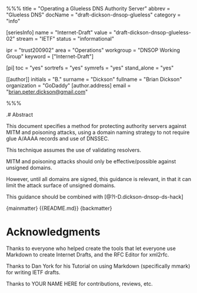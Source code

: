 %%%
title = "Operating a Glueless DNS Authority Server"
abbrev = "Glueless DNS"
docName = "draft-dickson-dnsop-glueless"
category = "info"

[seriesInfo]
name = "Internet-Draft"
value = "draft-dickson-dnsop-glueless-02"
stream = "IETF"
status = "informational"


ipr = "trust200902"
area = "Operations"
workgroup = "DNSOP Working Group"
keyword = ["Internet-Draft"]

[pi]
toc = "yes"
sortrefs = "yes"
symrefs = "yes"
stand_alone = "yes"

[[author]]
initials = "B."
surname = "Dickson"
fullname = "Brian Dickson"
organization = "GoDaddy"
  [author.address]
  email = "brian.peter.dickson@gmail.com"

%%%

.# Abstract

This document specifies a method for protecting authority servers against MITM and poisoning attacks, using a domain naming strategy to not require glue A/AAAA records and use of DNSSEC.

This technique assumes the use of validating resolvers.

MITM and poisoning attacks should only be effective/possible against unsigned domains.

However, until all domains are signed, this guidance is relevant, in that it can limit the attack surface of unsigned domains.

This guidance should be combined with [@?I-D.dickson-dnsop-ds-hack]

{mainmatter}
{{README.md}}
{backmatter}

# Acknowledgments

Thanks to everyone who helped create the tools that let everyone use Markdown to create 
Internet Drafts, and the RFC Editor for xml2rfc.

Thanks to Dan York for his Tutorial on using Markdown (specifically mmark) for writing IETF drafts.

Thanks to YOUR NAME HERE for contributions, reviews, etc.
